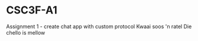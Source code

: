 # CSC3F-A1
Assignment 1 - create chat app with custom protocol
Kwaai soos 'n ratel
Die chello is mellow
